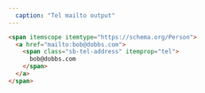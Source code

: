 ```yaml
---
  caption: "Tel mailto output"
---
```


<!-- markdownlint-disable MD041 -->
<!-- dprint-ignore -->
```html
<span itemscope itemtype="https://schema.org/Person">
  <a href="mailto:bob@dobbs.com">
    <span class="sb-tel-address" itemprop="tel">
      bob@dobbs.com
    </span>
  </a>
</span>
```
